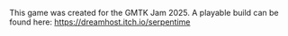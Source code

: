 This game was created for the GMTK Jam 2025. A playable build can be found here: https://dreamhost.itch.io/serpentime
